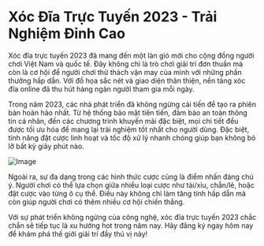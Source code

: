 # Xóc Đĩa Trực Tuyến 2023 - Trải Nghiệm Đỉnh Cao

Xóc đĩa trực tuyến 2023 đã mang đến một làn gió mới cho cộng đồng người chơi Việt Nam và quốc tế. Đây không chỉ là trò chơi giải trí đơn thuần mà còn là cơ hội để người chơi thử thách vận may của mình với những phần thưởng hấp dẫn. Với đồ họa sắc nét và giao diện thân thiện, nền tảng xóc đĩa online đã thu hút hàng ngàn người tham gia mỗi ngày.

Trong năm 2023, các nhà phát triển đã không ngừng cải tiến để tạo ra phiên bản hoàn hảo nhất. Từ hệ thống bảo mật tiên tiến, đảm bảo an toàn thông tin cá nhân, đến các chương trình khuyến mãi đặc biệt, mọi chi tiết đều được tối ưu hóa để mang lại trải nghiệm tốt nhất cho người dùng. Đặc biệt, tính năng đặt cược linh hoạt và tốc độ xử lý nhanh chóng giúp bạn không bỏ lỡ bất kỳ giây phút nào.

![Image](https://github.com/user-attachments/assets/bd51ea9f-0666-407b-a7a7-98ead6de688c)

Ngoài ra, sự đa dạng trong các hình thức cược cũng là điểm nhấn đáng chú ý. Người chơi có thể lựa chọn giữa nhiều loại cược như tài/xỉu, chẵn/lẻ, hoặc đặt cược vào từng ô cụ thể. Điều này không chỉ làm tăng tính hấp dẫn mà còn giúp người chơi có thêm nhiều cơ hội chiến thắng.

Với sự phát triển không ngừng của công nghệ, xóc đĩa trực tuyến 2023 chắc chắn sẽ tiếp tục là xu hướng hot trong năm nay. Hãy đăng ký ngay hôm nay để khám phá thế giới giải trí đầy thú vị này!